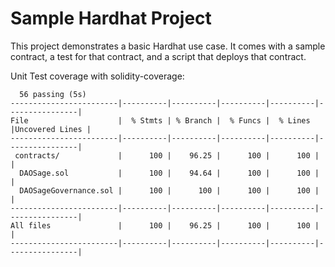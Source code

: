 # Sample Hardhat Project

This project demonstrates a basic Hardhat use case. It comes with a sample contract, a test for that contract, and a script that deploys that contract.

Unit Test coverage with solidity-coverage:

```shell
  56 passing (5s)
------------------------|----------|----------|----------|----------|----------------|
File                    |  % Stmts | % Branch |  % Funcs |  % Lines |Uncovered Lines |
------------------------|----------|----------|----------|----------|----------------|
 contracts/             |      100 |    96.25 |      100 |      100 |                |
  DAOSage.sol           |      100 |    94.64 |      100 |      100 |                |
  DAOSageGovernance.sol |      100 |      100 |      100 |      100 |                |
------------------------|----------|----------|----------|----------|----------------|
All files               |      100 |    96.25 |      100 |      100 |                |
------------------------|----------|----------|----------|----------|----------------|
```
